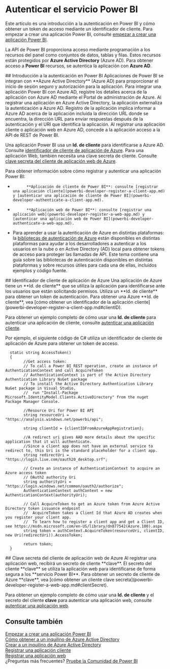 <properties
   pageTitle="Autenticar el servicio Power BI"
   description="Autenticar el servicio Power BI"
   services="powerbi"
   documentationCenter=""
   authors="guyinacube"
   manager="mblythe"
   backup=""
   editor=""
   tags=""
   qualityFocus="no"
   qualityDate=""/>

<tags
   ms.service="powerbi"
   ms.devlang="NA"
   ms.topic="article"
   ms.tgt_pltfrm="NA"
   ms.workload="powerbi"
   ms.date="08/23/2016"
   ms.author="asaxton"/>

# Autenticar el servicio Power BI

Este artículo es una introducción a la autenticación en Power BI y cómo obtener un token de acceso mediante un identificador de cliente. Para empezar a crear una aplicación Power BI, consulte [empezar a crear una aplicación Power BI](powerbi-developer-steps-to-create-a-power-bi-app.md).

La API de Power BI proporciona acceso mediante programación a los recursos del panel como conjuntos de datos, tablas y filas. Estos recursos están protegidos por **Azure Active Directory** (Azure AD). Para obtener acceso a **Power BI** recursos, se autentica la aplicación con **Azure AD**.

<a name="intro"/>
## Introducción a la autenticación en Power BI
Aplicaciones de Power BI se integran con **Azure Active Directory** (Azure AD) para proporcionar el inicio de sesión seguro y autorización para la aplicación. Para integrar una aplicación Power BI con Azure AD, registre los detalles acerca de la aplicación con Azure AD mediante el Portal de administración de Azure. Al registrar una aplicación en Azure Active Directory, la aplicación externaliza la autenticación a Azure AD. Registro de la aplicación implica informar a Azure AD acerca de la aplicación incluida la dirección URL donde se encuentra, la dirección URL para enviar respuestas después de la autenticación y el URI que identifica la aplicación. Al registrar una aplicación cliente o aplicación web en Azure AD, concede a la aplicación acceso a la API de REST de Power BI.

Una aplicación Power BI usa un **Id. de cliente** para identificarse a Azure AD. Consulte [identificador de cliente de aplicación de Azure](#clientID). Para una aplicación Web, también necesita una clave secreta de cliente. Consulte [clave secreta del cliente de aplicación web de Azure](#clientSecret).

Para obtener información sobre cómo registrar y autenticar una aplicación Power BI:

- 
            **Aplicación de cliente de Power BI**: consulte [registrar una aplicación cliente](powerbi-developer-register-a-client-app.md) y [autenticar una aplicación de cliente de Power BI](powerbi-developer-authenticate-a-client-app.md).

- 
            **Aplicación web de Power BI**: consulte [registrar una aplicación web](powerbi-developer-register-a-web-app.md) y [autenticar una aplicación web de Power BI](powerbi-developer-authenticate-a-web-app.md).

- Para aprender a usar la autenticación de Azure en distintas plataformas: la [bibliotecas de autenticación de Azure](https://azure.microsoft.com/en-us/documentation/articles/active-directory-authentication-libraries/) están disponibles en distintas plataformas para ayudar a los desarrolladores a autenticar a los usuarios en la nube o en Active Directory (AD) local para obtener tokens de acceso para proteger las llamadas de API. Este tema contiene una guía sobre las bibliotecas de autenticación disponibles en distintas plataformas y sobre recursos útiles para cada una de ellas, incluidos ejemplos y código fuente.

<a name="clientID"/>
## Identificador de cliente de aplicación de Azure
Una aplicación de Azure tiene un **Id. de cliente** que se utiliza la aplicación para identificarse ante los usuarios que están solicitando permisos. Utiliza un **Id. de cliente** para obtener un token de autenticación. Para obtener una Azure **Id. de cliente**, vea [cómo obtener un identificador de la aplicación cliente](powerbi-developer-register-a-client-app.md#clientID).

Para obtener un ejemplo completo de cómo usar una **Id. de cliente** para autenticar una aplicación de cliente, consulte [autenticar una aplicación cliente](powerbi-developer-authenticate-a-client-app.md).

Por ejemplo, el siguiente código de C# utiliza un identificador de cliente de aplicación de Azure para obtener un token de acceso.

      static string AccessToken()
      {
            //Get access token:
            // To call a Power BI REST operation, create an instance of AuthenticationContext and call AcquireToken
            // AuthenticationContext is part of the Active Directory Authentication Library NuGet package
            // To install the Active Directory Authentication Library NuGet package in Visual Studio,
            //  run "Install-Package Microsoft.IdentityModel.Clients.ActiveDirectory" from the nuget Package Manager Console.

            //Resource Uri for Power BI API
            string resourceUri = "https://analysis.windows.net/powerbi/api";

            string clientId = {clientIDFromAzureAppRegistration};

            //A redirect uri gives AAD more details about the specific application that it will authenticate.
            //Since a client app does not have an external service to redirect to, this Uri is the standard placeholder for a client app.
            string redirectUri = "https://login.live.com/oauth20_desktop.srf";

            // Create an instance of AuthenticationContext to acquire an Azure access token
            // OAuth2 authority Uri
            string authorityUri = "https://login.windows.net/common/oauth2/authorize";
            AuthenticationContext authContext = new AuthenticationContext(authorityUri);

            // Call AcquireToken to get an Azure token from Azure Active Directory token issuance endpoint
            //  AcquireToken takes a Client Id that Azure AD creates when you register your client app.
            //  To learn how to register a client app and get a Client ID, see https://msdn.microsoft.com/en-US/library/dn877542(Azure.100).aspx   
            string token = authContext.AcquireToken(resourceUri, clientID, new Uri(redirectUri)).AccessToken;

            return token;
      }

<a name="clientSecret"/>
## Clave secreta del cliente de aplicación web de Azure
Al registrar una aplicación web, recibirá un secreto de cliente **clave**. El secreto del cliente **clave** se utiliza la aplicación web para identificarse de forma segura a los **servicio Power BI**. Para obtener un secreto de cliente de Azure **clave**, vea [cómo obtener un cliente clave secreta](powerbi-developer-register-a-web-app.md#clientSecret).

Para obtener un ejemplo completo de cómo usar una **Id. de cliente** y el secreto del cliente **clave** para autenticar una aplicación web, consulte [autenticar una aplicación web](powerbi-developer-authenticate-a-web-app.md).

## Consulte también

[Empezar a crear una aplicación Power BI](powerbi-developer-steps-to-create-a-power-bi-app.md)  
[Cómo obtener a un inquilino de Azure Active Directory](https://azure.microsoft.com/en-us/documentation/articles/active-directory-howto-tenant/)  
[Crear a un inquilino de Azure Active Directory](powerbi-developer-create-an-azure-active-directory-tenant.md)  
[Registrar una aplicación cliente](powerbi-developer-register-a-client-app.md)  
[Registrar una aplicación web](powerbi-developer-register-a-web-app.md)  
¿Preguntas más frecuentes? [Pruebe la Comunidad de Power BI](http://community.powerbi.com/)